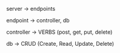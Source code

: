 server -> endpoints

endpoint -> controller, db

controller -> VERBS (post, get, put, delete)

db -> CRUD (Create, Read, Update, Delete)